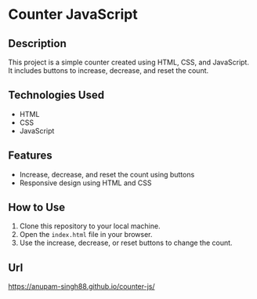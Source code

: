 # Counter JavaScript

## Description
This project is a simple counter created using HTML, CSS, and JavaScript. It includes buttons to increase, decrease, and reset the count.

## Technologies Used
- HTML
- CSS
- JavaScript

## Features
- Increase, decrease, and reset the count using buttons
- Responsive design using HTML and CSS

## How to Use
1. Clone this repository to your local machine.
2. Open the `index.html` file in your browser.
3. Use the increase, decrease, or reset buttons to change the count.

## Url
https://anupam-singh88.github.io/counter-js/
